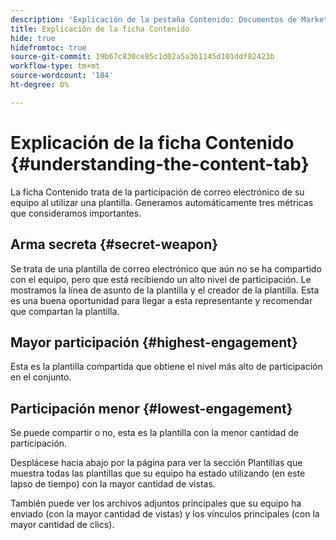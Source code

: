 ```yaml
---
description: 'Explicación de la pestaña Contenido: Documentos de Marketo: Documentación del producto'
title: Explicación de la ficha Contenido
hide: true
hidefromtoc: true
source-git-commit: 19b67c830ce85c1d02a5a3b1145d101ddf82423b
workflow-type: tm+mt
source-wordcount: '184'
ht-degree: 0%

---
```


# Explicación de la ficha Contenido {#understanding-the-content-tab}

La ficha Contenido trata de la participación de correo electrónico de su equipo al utilizar una plantilla. Generamos automáticamente tres métricas que consideramos importantes.

## Arma secreta {#secret-weapon}

Se trata de una plantilla de correo electrónico que aún no se ha compartido con el equipo, pero que está recibiendo un alto nivel de participación. Le mostramos la línea de asunto de la plantilla y el creador de la plantilla. Esta es una buena oportunidad para llegar a esta representante y recomendar que compartan la plantilla.

## Mayor participación {#highest-engagement}

Esta es la plantilla compartida que obtiene el nivel más alto de participación en el conjunto.

## Participación menor {#lowest-engagement}

Se puede compartir o no, esta es la plantilla con la menor cantidad de participación.

Desplácese hacia abajo por la página para ver la sección Plantillas que muestra todas las plantillas que su equipo ha estado utilizando (en este lapso de tiempo) con la mayor cantidad de vistas.

También puede ver los archivos adjuntos principales que su equipo ha enviado (con la mayor cantidad de vistas) y los vínculos principales (con la mayor cantidad de clics).
